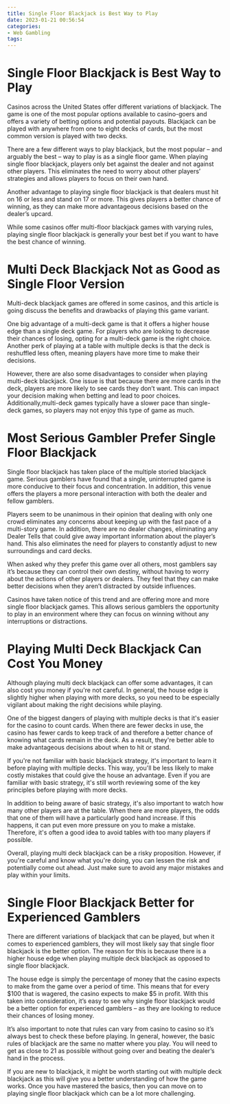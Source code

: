 ```yaml
---
title: Single Floor Blackjack is Best Way to Play
date: 2023-01-21 00:56:54
categories:
- Web Gambling
tags:
---
```



#  Single Floor Blackjack is Best Way to Play

Casinos across the United States offer different variations of blackjack. The game is one of the most popular options available to casino-goers and offers a variety of betting options and potential payouts. Blackjack can be played with anywhere from one to eight decks of cards, but the most common version is played with two decks.

There are a few different ways to play blackjack, but the most popular – and arguably the best – way to play is as a single floor game. When playing single floor blackjack, players only bet against the dealer and not against other players. This eliminates the need to worry about other players’ strategies and allows players to focus on their own hand.

Another advantage to playing single floor blackjack is that dealers must hit on 16 or less and stand on 17 or more. This gives players a better chance of winning, as they can make more advantageous decisions based on the dealer’s upcard.

While some casinos offer multi-floor blackjack games with varying rules, playing single floor blackjack is generally your best bet if you want to have the best chance of winning.

#  Multi Deck Blackjack Not as Good as Single Floor Version

Multi-deck blackjack games are offered in some casinos, and this article is going discuss the benefits and drawbacks of playing this game variant.

One big advantage of a multi-deck game is that it offers a higher house edge than a single deck game. For players who are looking to decrease their chances of losing, opting for a multi-deck game is the right choice. Another perk of playing at a table with multiple decks is that the deck is reshuffled less often, meaning players have more time to make their decisions.

However, there are also some disadvantages to consider when playing multi-deck blackjack. One issue is that because there are more cards in the deck, players are more likely to see cards they don’t want. This can impact your decision making when betting and lead to poor choices. Additionally,multi-deck games typically have a slower pace than single-deck games, so players may not enjoy this type of game as much.

#  Most Serious Gambler Prefer Single Floor Blackjack

Single floor blackjack has taken place of the multiple storied blackjack game. Serious gamblers have found that a single, uninterrupted game is more conducive to their focus and concentration. In addition, this venue offers the players a more personal interaction with both the dealer and fellow gamblers.

Players seem to be unanimous in their opinion that dealing with only one crowd eliminates any concerns about keeping up with the fast pace of a multi-story game. In addition, there are no dealer changes, eliminating any Dealer Tells that could give away important information about the player’s hand. This also eliminates the need for players to constantly adjust to new surroundings and card decks.

When asked why they prefer this game over all others, most gamblers say it’s because they can control their own destiny, without having to worry about the actions of other players or dealers. They feel that they can make better decisions when they aren’t distracted by outside influences.

Casinos have taken notice of this trend and are offering more and more single floor blackjack games. This allows serious gamblers the opportunity to play in an environment where they can focus on winning without any interruptions or distractions.

#  Playing Multi Deck Blackjack Can Cost You Money

Although playing multi deck blackjack can offer some advantages, it can also cost you money if you're not careful. In general, the house edge is slightly higher when playing with more decks, so you need to be especially vigilant about making the right decisions while playing.

One of the biggest dangers of playing with multiple decks is that it's easier for the casino to count cards. When there are fewer decks in use, the casino has fewer cards to keep track of and therefore a better chance of knowing what cards remain in the deck. As a result, they're better able to make advantageous decisions about when to hit or stand.

If you're not familiar with basic blackjack strategy, it's important to learn it before playing with multiple decks. This way, you'll be less likely to make costly mistakes that could give the house an advantage. Even if you are familiar with basic strategy, it's still worth reviewing some of the key principles before playing with more decks.

In addition to being aware of basic strategy, it's also important to watch how many other players are at the table. When there are more players, the odds that one of them will have a particularly good hand increase. If this happens, it can put even more pressure on you to make a mistake. Therefore, it's often a good idea to avoid tables with too many players if possible.

Overall, playing multi deck blackjack can be a risky proposition. However, if you're careful and know what you're doing, you can lessen the risk and potentially come out ahead. Just make sure to avoid any major mistakes and play within your limits.

#  Single Floor Blackjack Better for Experienced Gamblers

There are different variations of blackjack that can be played, but when it comes to experienced gamblers, they will most likely say that single floor blackjack is the better option. The reason for this is because there is a higher house edge when playing multiple deck blackjack as opposed to single floor blackjack.

The house edge is simply the percentage of money that the casino expects to make from the game over a period of time. This means that for every $100 that is wagered, the casino expects to make $5 in profit. With this taken into consideration, it’s easy to see why single floor blackjack would be a better option for experienced gamblers – as they are looking to reduce their chances of losing money.

It’s also important to note that rules can vary from casino to casino so it’s always best to check these before playing. In general, however, the basic rules of blackjack are the same no matter where you play. You will need to get as close to 21 as possible without going over and beating the dealer’s hand in the process.

If you are new to blackjack, it might be worth starting out with multiple deck blackjack as this will give you a better understanding of how the game works. Once you have mastered the basics, then you can move on to playing single floor blackjack which can be a lot more challenging.